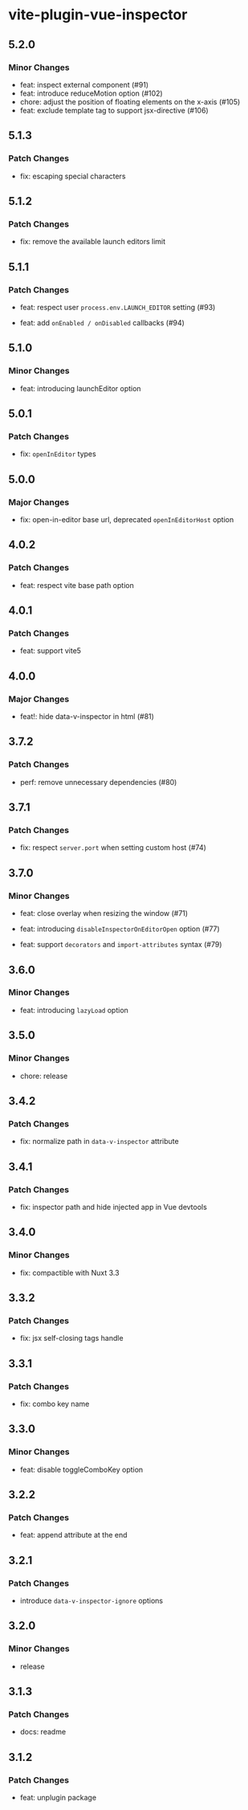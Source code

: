 # vite-plugin-vue-inspector

## 5.2.0

### Minor Changes

- feat: inspect external component (#91)
- feat: introduce reduceMotion option (#102)
- chore: adjust the position of floating elements on the x-axis (#105)
- feat: exclude template tag to support jsx-directive (#106)

## 5.1.3

### Patch Changes

- fix: escaping special characters

## 5.1.2

### Patch Changes

- fix: remove the available launch editors limit

## 5.1.1

### Patch Changes

- feat: respect user `process.env.LAUNCH_EDITOR` setting (#93)

- feat: add `onEnabled / onDisabled` callbacks (#94)

## 5.1.0

### Minor Changes

- feat: introducing launchEditor option

## 5.0.1

### Patch Changes

- fix: `openInEditor` types

## 5.0.0

### Major Changes

- fix: open-in-editor base url, deprecated `openInEditorHost` option

## 4.0.2

### Patch Changes

- feat: respect vite base path option

## 4.0.1

### Patch Changes

- feat: support vite5

## 4.0.0

### Major Changes

- feat!: hide data-v-inspector in html (#81)

## 3.7.2

### Patch Changes

- perf: remove unnecessary dependencies (#80)

## 3.7.1

### Patch Changes

- fix: respect `server.port` when setting custom host (#74)

## 3.7.0

### Minor Changes

- feat: close overlay when resizing the window (#71)

- feat: introducing `disableInspectorOnEditorOpen` option (#77)

- feat: support `decorators` and `import-attributes` syntax (#79)

## 3.6.0

### Minor Changes

- feat: introducing `lazyLoad` option

## 3.5.0

### Minor Changes

- chore: release

## 3.4.2

### Patch Changes

- fix: normalize path in `data-v-inspector` attribute

## 3.4.1

### Patch Changes

- fix: inspector path and hide injected app in Vue devtools

## 3.4.0

### Minor Changes

- fix: compactible with Nuxt 3.3

## 3.3.2

### Patch Changes

- fix: jsx self-closing tags handle

## 3.3.1

### Patch Changes

- fix: combo key name

## 3.3.0

### Minor Changes

- feat: disable toggleComboKey option

## 3.2.2

### Patch Changes

- feat: append attribute at the end

## 3.2.1

### Patch Changes

- introduce `data-v-inspector-ignore` options

## 3.2.0

### Minor Changes

- release

## 3.1.3

### Patch Changes

- docs: readme

## 3.1.2

### Patch Changes

- feat: unplugin package
